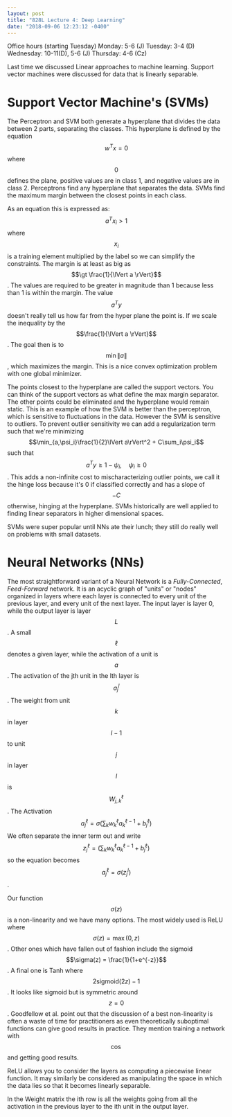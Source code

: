 ```yaml
---
layout: post
title: "828L Lecture 4: Deep Learning"
date: "2018-09-06 12:23:12 -0400"
---
```


Office hours (starting Tuesday)
Monday: 5-6 (J)
Tuesday: 3-4 (D)
Wednesday: 10-11(D), 5-6 (J)
Thursday: 4-6 (Cz)


Last time we discussed Linear approaches to machine learning.  Support vector
machines were discussed for data that is linearly separable.

# Support Vector Machine's (SVMs)

The Perceptron and SVM both generate a hyperplane that divides the data between
2 parts, separating the classes. This hyperplane is defined by the equation
$$w^Tx=0$$ where $$0$$ defines the plane, positive values are in class 1, and
negative values are in class 2. Perceptrons find any hyperplane that separates
the data. SVMs find the maximum margin between the closest points in each
class.

As an equation this is expressed as: $$a^Tx_i >1$$ where $$x_i$$ is a training
element multiplied by the label so we can simplify the constraints. The margin
is at least as big as $$\gt \frac{1}{\lVert a \rVert}$$. The values are
required to be greater in magnitude than 1 because less than 1 is within the
margin.  The value $$a^Ty$$ doesn't really tell us how far from the hyper plane
the point is. If we scale the inequality by the $$\frac{1}{\lVert a \rVert}$$.
The goal then is to $$\min{\lVert a \rVert} $$, which maximizes the margin.
This is a nice convex optimization problem with one global minimizer.

The points closest to the hyperplane are called the support vectors. You can
think of the support vectors as what define the max margin separator. The other
points could be eliminated and the hyperplane would remain static. This is an
example of how the SVM is better than the perceptron, which is sensitive to
fluctuations in the data. However the SVM is sensitive to outliers. To prevent
outlier sensitivity we can add a regularization term such that we're minimizing
$$\min_{a,\psi_i}\frac{1}{2}\lVert a\rVert^2 + C\sum_i\psi_i$$ such that $$a^Ty
\ge 1 - \psi_i,\quad\psi_i\ge0$$. This adds a non-infinite cost to
mischaracterizing outlier points, we call it the hinge loss because it's 0 if
classified correctly and has a slope of $$-C$$ otherwise, hinging at the
hyperplane. SVMs historically are well applied to finding linear separators in
higher dimensional spaces.

SVMs were super popular until NNs ate their lunch; they still do really well on
problems with small datasets.


# Neural Networks (NNs)

The most straightforward variant of a Neural Network is a *Fully-Connected*,
*Feed-Forward* network. It is an acyclic graph of "units" or "nodes" organized
in layers where each layer is connected to every unit of the previous layer,
and every unit of the next layer. The input layer is layer 0, while the output
layer is layer $$L$$. A small $$\ell$$ denotes a given layer, while the
activation of a unit is $$a$$. The activation of the jth unit in the lth layer
is $$a_j^l$$.  The weight from unit $$k$$ in layer $$l-1$$ to unit $$j$$ in
layer $$l$$ is $$W_{j, k}^\ell$$. The Activation $$a_j^\ell =
\sigma(\sum_kw_k^\ell a_k^{\ell-1} + b_j^\ell)$$ We often separate the inner
term out and write $$z_j^\ell = (\sum_kw_k^\ell a_k^{\ell-1} + b_j^\ell)$$ so
the equation becomes $$a_j^\ell = \sigma(z_j^l)$$.

Our function $$\sigma(z)$$ is a non-linearity and we have many options. The
most widely used is ReLU where $$\sigma(z)=\max(0,z)$$. Other ones which have
fallen out of fashion include the sigmoid $$\sigma(z) = \frac{1}{1+e^{-z}}$$.
A final one is Tanh where $$2\text{sigmoid}(2z)-1$$. It looks like sigmoid but
is symmetric around $$z=0$$. Goodfellow et al. point out that the discussion of
a best non-linearity is often a waste of time for practitioners as even
theoretically suboptimal functions can give good results in practice. They
mention training a network with $$\cos$$ and getting good results.

ReLU allows you to consider the layers as computing a piecewise linear
function. It may similarly be considered as manipulating the space in which the
data lies so that it becomes linearly separable.

In the Weight matrix the ith row is all the weights going from all the
activation in the previous layer to the ith unit in the output layer.
